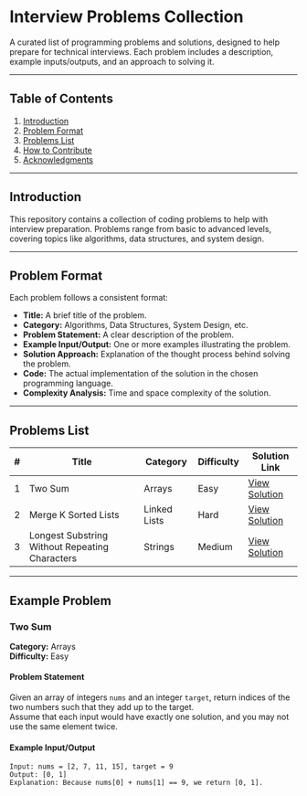# Interview Problems Collection

A curated list of programming problems and solutions, designed to help prepare for technical interviews. Each problem includes a description, example inputs/outputs, and an approach to solving it.

---

## Table of Contents
1. [Introduction](#introduction)
2. [Problem Format](#problem-format)
3. [Problems List](#problems-list)
4. [How to Contribute](#how-to-contribute)
5. [Acknowledgments](#acknowledgments)

---

## Introduction

This repository contains a collection of coding problems to help with interview preparation. Problems range from basic to advanced levels, covering topics like algorithms, data structures, and system design.

---

## Problem Format

Each problem follows a consistent format:

- **Title:** A brief title of the problem.
- **Category:** Algorithms, Data Structures, System Design, etc.
- **Problem Statement:** A clear description of the problem.
- **Example Input/Output:** One or more examples illustrating the problem.
- **Solution Approach:** Explanation of the thought process behind solving the problem.
- **Code:** The actual implementation of the solution in the chosen programming language.
- **Complexity Analysis:** Time and space complexity of the solution.

---

## Problems List

| #   | Title                          | Category       | Difficulty | Solution Link            |
|-----|--------------------------------|----------------|------------|--------------------------|
| 1   | Two Sum                        | Arrays         | Easy       | [View Solution](#two-sum)|
| 2   | Merge K Sorted Lists           | Linked Lists   | Hard       | [View Solution](#merge-k-sorted-lists)|
| 3   | Longest Substring Without Repeating Characters | Strings      | Medium     | [View Solution](#longest-substring) |

---

## Example Problem

### Two Sum
**Category:** Arrays  
**Difficulty:** Easy  

#### Problem Statement  
Given an array of integers `nums` and an integer `target`, return indices of the two numbers such that they add up to the target.  
Assume that each input would have exactly one solution, and you may not use the same element twice.  

#### Example Input/Output  
```text
Input: nums = [2, 7, 11, 15], target = 9  
Output: [0, 1]
Explanation: Because nums[0] + nums[1] == 9, we return [0, 1].
